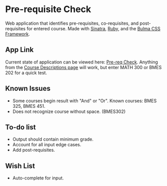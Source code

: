 # Pre-requisite Check

Web application that identifies pre-requisites, co-requisites, and post-requisites for entered course. Made with [Sinatra](http://sinatrarb.com/), [Ruby](http://www.ruby-lang.org/en/), and the [Bulma CSS Framework](https://bulma.io/).

## App Link
Current state of application can be viewed here: [Pre-req Check](https://pre-req-check.herokuapp.com/).
Anything from the [Course Descriptions page](http://catalog.drexel.edu/coursedescriptions/quarter/undergrad/) will work, but enter MATH 300 or BMES 202 for a quick test.

## Known Issues
* Some courses begin result with "And" or "Or". Known courses: BMES 325, BMES 451.
* Does not recognize course without space. (BMES302)

## To-do list

* Output should contain minimum grade.
* Account for all input edge cases.
* Add post-requisites.

## Wish List

* Auto-complete for input.
